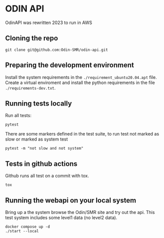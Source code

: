 # ODIN API

OdinAPI was rewritten 2023 to run in AWS
## Cloning the repo

    git clone git@github.com:Odin-SMR/odin-api.git

## Preparing the development environment

Install the system requirements in the `./requirement_ubuntu20.04.apt` file.
Create a virtual enviroment and install the python requirements in the file
 `./requirements-dev.txt`.

## Running tests locally

Run all tests:

    pytest

There are some markers defined in the test suite, to run test not marked as
slow or marked as system test

    pytest -m "not slow and not system"

## Tests in github actions

Github runs all test on a commit with tox.

    tox

## Running the webapi on your local system

Bring up a the system browse the Odin/SMR site and try out the api. This test system 
includes some level1 data (no level2 data).

    docker compose up -d
    ./start --local